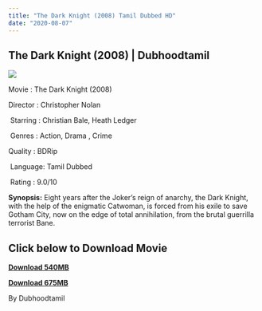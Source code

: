 ```yaml
---
title: "The Dark Knight (2008) Tamil Dubbed HD"
date: "2020-08-07"
---
```


## **The Dark Knight (2008) | Dubhoodtamil**

[![](https://1.bp.blogspot.com/-T8lnZpAQDmo/Xy0t0JLqy7I/AAAAAAAAB8M/gJQY1rye7vAX_0IUrnyiLoHoFz1fUxN7ACNcBGAsYHQ/w513-h288/97{7c91919003b18fbfe18f8d0a8715b92cf9e57c9a8b9d318e5deae4019927ce00}2BA.jpg)](https://1.bp.blogspot.com/-T8lnZpAQDmo/Xy0t0JLqy7I/AAAAAAAAB8M/gJQY1rye7vAX_0IUrnyiLoHoFz1fUxN7ACNcBGAsYHQ/s1366/97{7c91919003b18fbfe18f8d0a8715b92cf9e57c9a8b9d318e5deae4019927ce00}2BA.jpg)

Movie : The Dark Knight (2008)

Director : Christopher Nolan

 Starring : Christian Bale, Heath Ledger

 Genres : Action, Drama , Crime

Quality : BDRip

 Language: Tamil Dubbed

 Rating : 9.0/10

**Synopsis:** Eight years after the Joker’s reign of anarchy, the Dark Knight, with the help of the enigmatic Catwoman, is forced from his exile to save Gotham City, now on the edge of total annihilation, from the brutal guerrilla terrorist Bane.

## **Click below to Download Movie**

**[Download 540MB](https://oncehelp.com/Drak-kinght-545mb)**

**[Download 675MB](https://oncehelp.com/Drak-kinght-575mb)**

By Dubhoodtamil

